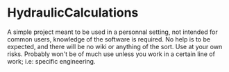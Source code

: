 # HydraulicCalculations
A simple project meant to be used in a personnal setting, not intended for common users, knowledge of the software is required.
No help is to be expected, and there will be no wiki or anything of the sort. Use at your own risks. Probably won't be of much use unless you work in a certain line of work; i.e: specific engineering.
